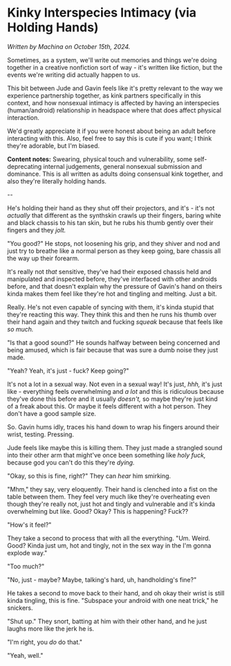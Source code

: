 # Kinky Interspecies Intimacy (via Holding Hands)

<p><i>Written by Machina on October 15th, 2024.</i></p>

<p>Sometimes, as a system, we'll write out memories and things we're doing together in a creative nonfiction sort of way - it's written like fiction, but the events we're writing did actually happen to us.</p>  

<p>This bit between Jude and Gavin feels like it's pretty relevant to the way we experience partnership together, as kink partners specifically in this context, and how nonsexual intimacy is affected by having an interspecies (human/android) relationship in headspace where that does affect physical interaction.</p>  

<p>We'd greatly appreciate it if you were honest about being an adult before interacting with this. Also, feel free to say this is cute if you want; I think they're adorable, but I'm biased.</p>

<p><strong>Content notes:</strong> Swearing, physical touch and vulnerability, some self-deprecating internal judgements, general nonsexual submission and dominance. This is all written as adults doing consensual kink together, and also they're literally holding hands.</p> 

<p>--</p>

<p>He's holding their hand as they shut off their projectors, and it's - it's not <i>actually</i> that different as the synthskin crawls up their fingers, baring white and black chassis to his tan skin, but he rubs his thumb gently over their fingers and they <i>jolt.</i></p>

<p>"You good?" He stops, not loosening his grip, and they shiver and nod and just try to breathe like a normal person as they keep going, bare chassis all the way up their forearm.</p>

<p>It's really not <i>that</i> sensitive, they've had their exposed chassis held and manipulated and inspected before, they've interfaced with other androids before, and that doesn't explain why the pressure of Gavin's hand on theirs kinda makes them feel like they're hot and tingling and melting. Just a bit.</p>

<p>Really. He's not even capable of syncing with them, it's kinda stupid that they're reacting this way. They think this and then he runs his thumb over their hand again and they twitch and fucking <i>squeak</i> because that feels like <i>so much.</i></p>

<p>"Is that a good sound?" He sounds halfway between being concerned and being amused, which is fair because that was sure a dumb noise they just made.</p>

<p>"Yeah? Yeah, it's just - fuck? Keep going?"</p>

<p>It's not a lot in a sexual way. Not even in a sexual way! It's just, <i>hhh,</i> it's just like - everything feels overwhelming and <i>a lot</i> and this is ridiculous because they've done this before and it usually <i>doesn't,</i> so maybe they're just kind of a freak about this. Or maybe it feels different with a hot person. They don't have a good sample size.</p>

<p>So. Gavin hums idly, traces his hand down to wrap his fingers around their wrist, testing. Pressing.</p>

<p>Jude feels like maybe this is killing them. They just made a strangled sound into their other arm that might've once been something like <i>holy fuck,</i> because god you can't do this they're <i>dying.</i></p>

<p>"Okay, so this is fine, right?" They can <i>hear</i> him smirking.</p>

<p>"Mhm," they say, very eloquently. Their hand is clenched into a fist on the table between them. They feel very much like they're overheating even though they're really not, just hot and tingly and vulnerable and it's kinda overwhelming but like. Good? Okay? This is happening? Fuck??</p>

<p>"How's it feel?"</p>

<p>They take a second to process that with all the everything. "Um. Weird. Good? Kinda just um, hot and tingly, not in the sex way in the I'm gonna explode way."</p>

<p>"Too much?"</p>

<p>"No, just - maybe? Maybe, talking's hard, uh, handholding's fine?"</p>

<p>He takes a second to move back to their hand, and oh okay their wrist is still kinda tingling, this is fine. "Subspace your android with one neat trick," he snickers.</p>

<p>"Shut up." They snort, batting at him with their other hand, and he just laughs more like the jerk he is.</p>

<p>"I'm right, you <i>do</i> do that."</p>

<p>"Yeah, well."</p>

